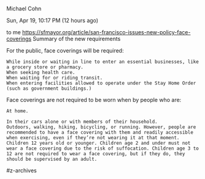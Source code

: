 # 
Michael Cohn
	
Sun, Apr 19, 10:17 PM (12 hours ago)
	
to me
https://sfmayor.org/article/san-francisco-issues-new-policy-face-coverings
Summary of the new requirements

For the public, face coverings will be required:

    While inside or waiting in line to enter an essential businesses, like a grocery store or pharmacy.
    When seeking health care.
    When waiting for or riding transit.
    When entering facilities allowed to operate under the Stay Home Order (such as government buildings.)

Face coverings are not required to be worn when by people who are:

    At home.

    In their cars alone or with members of their household.
    Outdoors, walking, hiking, bicycling, or running. However, people are recommended to have a face covering with them and readily accessible when exercising, even if they’re not wearing it at that moment.
    Children 12 years old or younger. Children age 2 and under must not wear a face covering due to the risk of suffocation. Children age 3 to 12 are not required to wear a face covering, but if they do, they should be supervised by an adult.

#z-archives